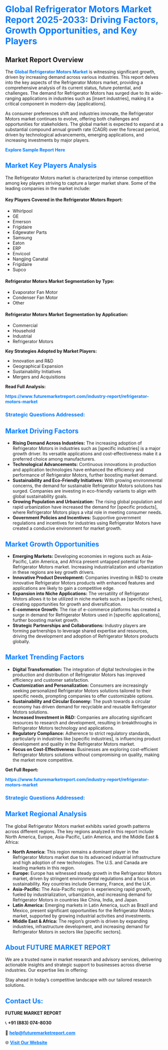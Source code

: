 <h1 style="color: #007BFF;">Global Refrigerator Motors Market Report 2025-2033: Driving Factors, Growth Opportunities, and Key Players</h1>

<section id="overview">
<h2>Market Report Overview</h2>
<p>The <a href="https://www.futuremarketreport.com/industry-report/refrigerator-motors-market" style="color: #007BFF; text-decoration: none;"><strong>Global Refrigerator Motors Market</strong></a> is witnessing significant growth, driven by increasing demand across various industries. This report delves into the key aspects of the Refrigerator Motors market, providing a comprehensive analysis of its current status, future potential, and challenges. The demand for Refrigerator Motors has surged due to its wide-ranging applications in industries such as [insert industries], making it a critical component in modern-day [applications].</p>
<p>As consumer preferences shift and industries innovate, the Refrigerator Motors market continues to evolve, offering both challenges and opportunities for stakeholders. The global market is expected to expand at a substantial compound annual growth rate (CAGR) over the forecast period, driven by technological advancements, emerging applications, and increasing investments by major players.</p>
</section>

<section id="overview">
<p><a href="https://www.futuremarketreport.com/request-sample/reportId=116245" style="color: #007BFF; text-decoration: none;"><strong>Explore Sample Report Here</strong></a></p>
</section>

<section id="key-players">
<h2 style="color: #007BFF;">Market Key Players Analysis</h2>
<p>The Refrigerator Motors market is characterized by intense competition among key players striving to capture a larger market share. Some of the leading companies in the market include:</p>
<h4>Key Players Covered in the Refrigerator Motors Report:</h4>
<ul><li>Whirlpool</li><li>GE</li><li>Emerson</li><li>Frigidaire</li><li>Edgewater Parts</li><li>Samsung</li><li>Eaton</li><li>ERP</li><li>Envicool</li><li>Nangjing Canatal</li><li>Frigidaire</li><li>Supco</li></ul>
<h4>Refrigerator Motors Market Segmentation by Type:</h4>
<ul><li>Evaporator Fan Motor</li><li>Condenser Fan Motor</li><li>Other</li></ul>

<h4>Refrigerator Motors Market Segmentation by Application:</h4>
<ul><li>Commercial</li><li>Household</li><li>Industrial</li><li>Refrigerator Motors</li></ul>
<p><strong>Key Strategies Adopted by Market Players:</strong></p>
<ul>
<li>Innovation and R&D</li>
<li>Geographical Expansion</li>
<li>Sustainability Initiatives</li>
<li>Mergers and Acquisitions</li>
</ul>
</section>

<section>
<p><strong>Read Full Analysis: </strong></p><a href="https://www.futuremarketreport.com/industry-report/refrigerator-motors-market" style="color: #007BFF; text-decoration: none;"><strong>https://www.futuremarketreport.com/industry-report/refrigerator-motors-market</strong></a>
<h3 style="color: #007BFF;">Strategic Questions Addressed:</h3>
</section>

<section id="driving-factors">
<h2 style="color: #007BFF;">Market Driving Factors</h2>
<ul>
<li><strong>Rising Demand Across Industries:</strong> The increasing adoption of Refrigerator Motors in industries such as [specific industries] is a major growth driver. Its versatile applications and cost-effectiveness make it a preferred choice among manufacturers.</li>
<li><strong>Technological Advancements:</strong> Continuous innovations in production and application technologies have enhanced the efficiency and performance of Refrigerator Motors, further boosting market demand.</li>
<li><strong>Sustainability and Eco-Friendly Initiatives:</strong> With growing environmental concerns, the demand for sustainable Refrigerator Motors solutions has surged. Companies are investing in eco-friendly variants to align with global sustainability goals.</li>
<li><strong>Growing Population and Urbanization:</strong> The rising global population and rapid urbanization have increased the demand for [specific products], where Refrigerator Motors plays a vital role in meeting consumer needs.</li>
<li><strong>Government Policies and Incentives:</strong> Supportive government regulations and incentives for industries using Refrigerator Motors have created a conducive environment for market growth.</li>
</ul>
</section>

<section id="growth-opportunities">
<h2 style="color: #007BFF;">Market Growth Opportunities</h2>
<ul>
<li><strong>Emerging Markets:</strong> Developing economies in regions such as Asia-Pacific, Latin America, and Africa present untapped potential for the Refrigerator Motors market. Increasing industrialization and urbanization in these regions are key growth drivers.</li>
<li><strong>Innovative Product Development:</strong> Companies investing in R&D to create innovative Refrigerator Motors products with enhanced features and applications are likely to gain a competitive edge.</li>
<li><strong>Expansion into Niche Applications:</strong> The versatility of Refrigerator Motors allows it to be utilized in niche markets such as [specific niches], creating opportunities for growth and diversification.</li>
<li><strong>E-commerce Growth:</strong> The rise of e-commerce platforms has created a surge in demand for Refrigerator Motors used in [specific applications], further boosting market growth.</li>
<li><strong>Strategic Partnerships and Collaborations:</strong> Industry players are forming partnerships to leverage shared expertise and resources, driving the development and adoption of Refrigerator Motors products globally.</li>
</ul>
</section>

<section id="trending-factors">
<h2 style="color: #007BFF;">Market Trending Factors</h2>
<ul>
<li><strong>Digital Transformation:</strong> The integration of digital technologies in the production and distribution of Refrigerator Motors has improved efficiency and customer satisfaction.</li>
<li><strong>Customization and Personalization:</strong> Consumers are increasingly seeking personalized Refrigerator Motors solutions tailored to their specific needs, prompting companies to offer customizable options.</li>
<li><strong>Sustainability and Circular Economy:</strong> The push towards a circular economy has driven demand for recyclable and reusable Refrigerator Motors solutions.</li>
<li><strong>Increased Investment in R&D:</strong> Companies are allocating significant resources to research and development, resulting in breakthroughs in Refrigerator Motors technology and applications.</li>
<li><strong>Regulatory Compliance:</strong> Adherence to strict regulatory standards, particularly in industries like [specific industries], is influencing product development and quality in the Refrigerator Motors market.</li>
<li><strong>Focus on Cost-Effectiveness:</strong> Businesses are exploring cost-efficient Refrigerator Motors solutions without compromising on quality, making the market more competitive.</li>
</ul>
</section>

<section>
<p><strong>Get Full Report: </strong></p><a href="https://www.futuremarketreport.com/industry-report/refrigerator-motors-market" style="color: #007BFF; text-decoration: none;"><strong>https://www.futuremarketreport.com/industry-report/refrigerator-motors-market</strong></a>
<h3 style="color: #007BFF;">Strategic Questions Addressed:</h3>
</section>


<section id="regional-analysis">
<h2 style="color: #007BFF;">Market Regional Analysis</h2>
<p>The global Refrigerator Motors market exhibits varied growth patterns across different regions. The key regions analyzed in this report include North America, Europe, Asia-Pacific, Latin America, and the Middle East & Africa:</p>
<ul>
<li><strong>North America:</strong> This region remains a dominant player in the Refrigerator Motors market due to its advanced industrial infrastructure and high adoption of new technologies. The U.S. and Canada are leading markets in this region.</li>
<li><strong>Europe:</strong> Europe has witnessed steady growth in the Refrigerator Motors market, driven by stringent environmental regulations and a focus on sustainability. Key countries include Germany, France, and the U.K.</li>
<li><strong>Asia-Pacific:</strong> The Asia-Pacific region is experiencing rapid growth, fueled by industrialization, urbanization, and increasing demand for Refrigerator Motors in countries like China, India, and Japan.</li>
<li><strong>Latin America:</strong> Emerging markets in Latin America, such as Brazil and Mexico, present significant opportunities for the Refrigerator Motors market, supported by growing industrial activities and investments.</li>
<li><strong>Middle East & Africa:</strong> The region’s growth is driven by expanding industries, infrastructure development, and increasing demand for Refrigerator Motors in sectors like [specific sectors].</li>
</ul>
</section>

<footer>
<h2 style="color: #007BFF;">About FUTURE MARKET REPORT</h2>
<p>We are a trusted name in market research and advisory services, delivering actionable insights and strategic support to businesses across diverse industries. Our expertise lies in offering:</p>

<p>Stay ahead in today’s competitive landscape with our tailored research solutions.</p>

<h2 style="color: #007BFF;">Contact Us:</h2>
<p><strong>FUTURE MARKET REPORT</strong></p>
<p>📞 <strong>+91 (883) 074-8030</strong></p>
<p>📧 <strong><a href="mailto:help@futuremarketreport.com" style="color: #007BFF;">help@futuremarketreport.com</a></strong></p>
<p>🌐 <strong><a href="https://www.futuremarketreport.com/" style="color: #007BFF;">Visit Our Website</a></strong></p>
</footer>